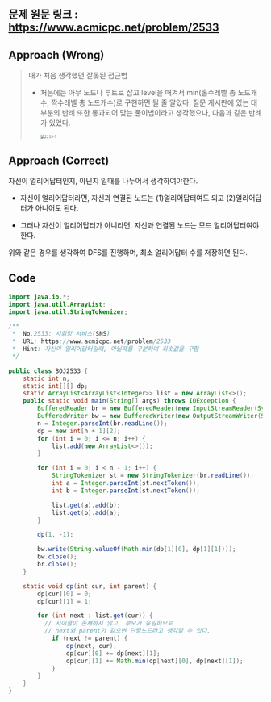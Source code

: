 ## 문제 원문 링크 : https://www.acmicpc.net/problem/2533

## Approach (Wrong)

> 내가 처음 생각했던 잘못된 접근법
>
> - 처음에는 아무 노드나 루트로 잡고 level을 매겨서 min(홀수레벨 총 노드개수, 짝수레벨 총 노드개수)로 구현하면 될 줄 알았다. 질문 게시판에 있는 대부분의 반례 또한 통과되어 맞는 풀이법이라고 생각했으나, 다음과 같은 반례가 있었다.
>
>   <img src="C:\Users\82102\OneDrive\티스토리\Algorithm\Baekjoon Online Judge\image\2253-1.JPG" alt="2253-1" style="zoom:50%;" />



## Approach (Correct)

자신이 얼리어답터인지, 아닌지 일때를 나누어서 생각하여야한다.

- 자신이 얼리어답터라면, 자신과 연결된 노드는 (1)얼리어답터여도 되고 (2)얼리어답터가 아니어도 된다.

- 그러나 자신이 얼리어답터가 아니라면, 자신과 연결된 노드는 모드 얼리어답터여야 한다.

위와 같은 경우를 생각하여 DFS를 진행하며, 최소 얼리어답터 수를 저장하면 된다.



## Code

```java
import java.io.*;
import java.util.ArrayList;
import java.util.StringTokenizer;

/**
 *  No.2533: 사회망 서비스(SNS)
 *  URL: https://www.acmicpc.net/problem/2533
 *  Hint: 자신이 얼리어답터일때, 아닐때를 구분하여 최솟값을 구함
 */

public class BOJ2533 {
    static int n;
    static int[][] dp;
    static ArrayList<ArrayList<Integer>> list = new ArrayList<>();
    public static void main(String[] args) throws IOException {
        BufferedReader br = new BufferedReader(new InputStreamReader(System.in));
        BufferedWriter bw = new BufferedWriter(new OutputStreamWriter(System.out));
        n = Integer.parseInt(br.readLine());
        dp = new int[n + 1][2];
        for (int i = 0; i <= n; i++) {
            list.add(new ArrayList<>());
        }

        for (int i = 0; i < n - 1; i++) {
            StringTokenizer st = new StringTokenizer(br.readLine());
            int a = Integer.parseInt(st.nextToken());
            int b = Integer.parseInt(st.nextToken());

            list.get(a).add(b);
            list.get(b).add(a);
        }

        dp(1, -1);

        bw.write(String.valueOf(Math.min(dp[1][0], dp[1][1])));
        bw.close();
        br.close();
    }

    static void dp(int cur, int parent) {
        dp[cur][0] = 0;
        dp[cur][1] = 1;

        for (int next : list.get(cur)) {
          // 사이클이 존재하지 않고, 부모가 유일하므로
          // next와 parent가 같으면 단말노드라고 생각할 수 있다.
            if (next != parent) {
                dp(next, cur);
                dp[cur][0] += dp[next][1];
                dp[cur][1] += Math.min(dp[next][0], dp[next][1]);
            }
        }
    }
}

```

